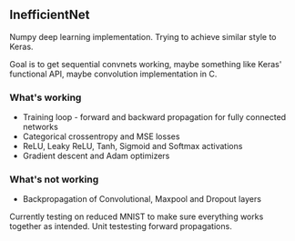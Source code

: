## InefficientNet
Numpy deep learning implementation. Trying to achieve similar style to Keras.

Goal is to get sequential convnets working, maybe something like Keras' functional API, maybe convolution implementation in C.

### What's working
- Training loop - forward and backward propagation for fully connected networks
- Categorical crossentropy and MSE losses
- ReLU, Leaky ReLU, Tanh, Sigmoid and Softmax activations
- Gradient descent and Adam optimizers

### What's not working
- Backpropagation of Convolutional, Maxpool and Dropout layers

Currently testing on reduced MNIST to make sure everything works together as intended. Unit testesting forward propagations.